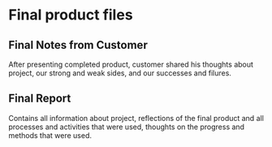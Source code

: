# Final product files

## Final Notes from Customer
After presenting completed product, customer shared his thoughts about project, our strong and weak sides, and our successes and filures.
## Final Report
Contains all information about project, reflections of the final product and all processes and activities that were used, thoughts on the progress and methods that were used.
